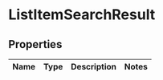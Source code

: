 
# ListItemSearchResult

## Properties
Name | Type | Description | Notes
------------ | ------------- | ------------- | -------------



